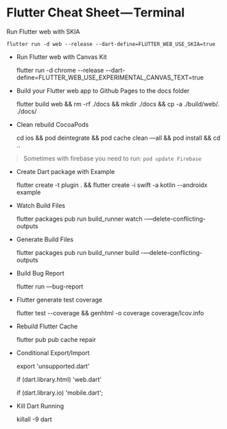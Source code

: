 
# Flutter Cheat Sheet — Terminal

Run Flutter web with SKIA

    flutter run -d web --release --dart-define=FLUTTER_WEB_USE_SKIA=true

* Run Flutter web with Canvas Kit

    flutter run -d chrome --release --dart-define=FLUTTER_WEB_USE_EXPERIMENTAL_CANVAS_TEXT=true

* Build your Flutter web app to Github Pages to the docs folder

    flutter build web && rm -rf ./docs && mkdir ./docs && cp -a ./build/web/. ./docs/

* Clean rebuild CocoaPods

    cd ios && pod deintegrate && pod cache clean —all && pod install && cd ..
> Sometimes with firebase you need to run: `pod update Firebase`

* Create Dart package with Example

    flutter create -t plugin . && flutter create -i swift -a kotlin --androidx example

* Watch Build Files

    flutter packages pub run build_runner watch  -—delete-conflicting-outputs

* Generate Build Files

    flutter packages pub run build_runner build  -—delete-conflicting-outputs

* Build Bug Report

    flutter run —bug-report

* Flutter generate test coverage

    flutter test --coverage && genhtml -o coverage coverage/lcov.info

* Rebuild Flutter Cache

    flutter pub pub cache repair

* Conditional Export/Import

    export 'unsupported.dart'

    if (dart.library.html) 'web.dart'

    if (dart.library.io) 'mobile.dart';

* Kill Dart Running

    killall -9 dart
